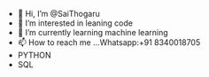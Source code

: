 - 👋 Hi, I’m @SaiThogaru
- 👀 I’m interested in leaning code
- 🌱 I’m currently learning machine learning
- 📫 How to reach me ...Whatsapp:+91 8340018705
- PYTHON 
- SQL 


<!---
SaiThogaru/SaiThogaru is a ✨ special ✨ repository because its `README.md` (this file) appears on your GitHub profile.
You can click the Preview link to take a look at your changes.
--->

